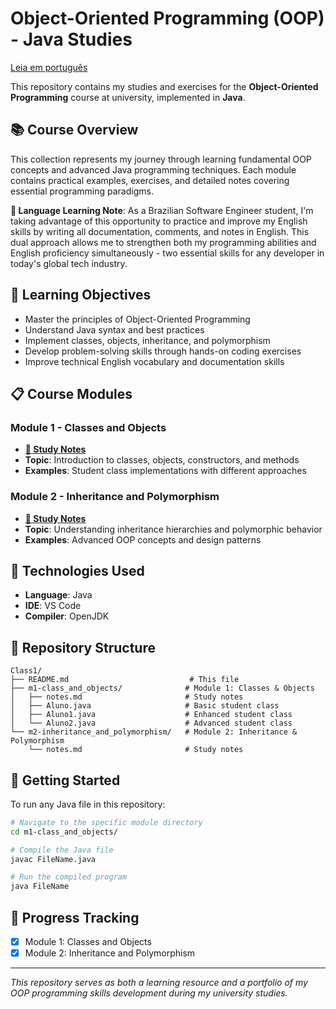 # Object-Oriented Programming (OOP) - Java Studies

[Leia em português](./README-PTBR.md)

This repository contains my studies and exercises for the **Object-Oriented Programming** course at university, implemented in **Java**.

## 📚 Course Overview

This collection represents my journey through learning fundamental OOP concepts and advanced Java programming techniques. Each module contains practical examples, exercises, and detailed notes covering essential programming paradigms.

**📝 Language Learning Note**: As a Brazilian Software Engineer student, I'm taking advantage of this opportunity to practice and improve my English skills by writing all documentation, comments, and notes in English. This dual approach allows me to strengthen both my programming abilities and English proficiency simultaneously - two essential skills for any developer in today's global tech industry.

## 🎯 Learning Objectives

- Master the principles of Object-Oriented Programming
- Understand Java syntax and best practices
- Implement classes, objects, inheritance, and polymorphism
- Develop problem-solving skills through hands-on coding exercises
- Improve technical English vocabulary and documentation skills

## 📋 Course Modules

### Module 1 - Classes and Objects

- **[📖 Study Notes](./m1-class_and_objects/README.md)**
- **Topic**: Introduction to classes, objects, constructors, and methods
- **Examples**: Student class implementations with different approaches

### Module 2 - Inheritance and Polymorphism

- **[📖 Study Notes](./m2-inheritance_and_polymorphism/README.md)**
- **Topic**: Understanding inheritance hierarchies and polymorphic behavior
- **Examples**: Advanced OOP concepts and design patterns

## 🔧 Technologies Used

- **Language**: Java
- **IDE**: VS Code
- **Compiler**: OpenJDK

## 📁 Repository Structure

```code
Class1/
├── README.md                           # This file
├── m1-class_and_objects/              # Module 1: Classes & Objects
│   ├── notes.md                       # Study notes
│   ├── Aluno.java                     # Basic student class
│   ├── Aluno1.java                    # Enhanced student class
│   └── Aluno2.java                    # Advanced student class
└── m2-inheritance_and_polymorphism/   # Module 2: Inheritance & Polymorphism
    └── notes.md                       # Study notes
```

## 🚀 Getting Started

To run any Java file in this repository:

```bash
# Navigate to the specific module directory
cd m1-class_and_objects/

# Compile the Java file
javac FileName.java

# Run the compiled program
java FileName
```

## 📝 Progress Tracking

- [x] Module 1: Classes and Objects
- [x] Module 2: Inheritance and Polymorphism

---

*This repository serves as both a learning resource and a portfolio of my OOP programming skills development during my university studies.*
